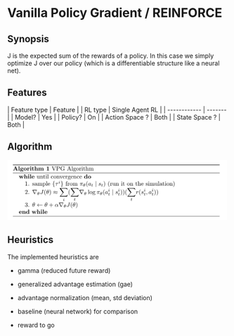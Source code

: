 # Vanilla Policy Gradient / REINFORCE

## Synopsis

J is the expected sum of the rewards of a policy. In this case we simply optimize J over our policy (which is a differentiable structure like a neural net). 

## Features

| Feature type | Feature |
| RL type | Single Agent RL |
| ------------ | ------- |
| Model? | Yes |
| Policy? | On |
| Action Space ? | Both |
| State Space ? | Both |

## Algorithm

<img src="./algorithm.png" width="500">

## Heuristics

The implemented heuristics are

- gamma (reduced future reward)

- generalized advantage estimation (gae)

- advantage normalization (mean, std deviation)

- baseline (neural network) for comparison

- reward to go
